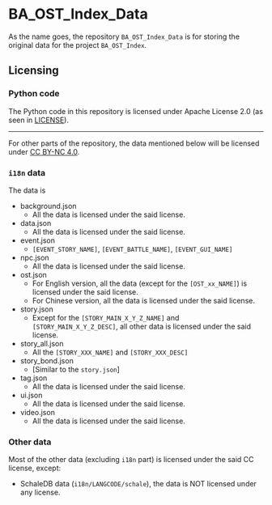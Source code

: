 # BA_OST_Index_Data
As the name goes, the repository `BA_OST_Index_Data` is for storing the original data for the project `BA_OST_Index`.

## Licensing
### Python code
The Python code in this repository is licensed under Apache License 2.0 (as seen in [LICENSE](/LICENSE)).

----

For other parts of the repository, the data mentioned below will be licensed under [CC BY-NC 4.0](https://creativecommons.org/licenses/by-nc/4.0/).

### `i18n` data
The data is 

- background.json
  - All the data is licensed under the said license.
- data.json
  - All the data is licensed under the said license.
- event.json
  - `[EVENT_STORY_NAME]`, `[EVENT_BATTLE_NAME]`, `[EVENT_GUI_NAME]`
- npc.json
  - All the data is licensed under the said license.
- ost.json
  - For English version, all the data (except for the `[OST_xx_NAME]`) is licensed under the said license.
  - For Chinese version, all the data is licensed under the said license.
- story.json
  - Except for the `[STORY_MAIN_X_Y_Z_NAME]` and `[STORY_MAIN_X_Y_Z_DESC]`, all other data is licensed under the said license.
- story_all.json
  - All the `[STORY_XXX_NAME]` and `[STORY_XXX_DESC]`
- story_bond.json
  - [Similar to the `story.json`]
- tag.json
  - All the data is licensed under the said license.
- ui.json
  - All the data is licensed under the said license.
- video.json
  - All the data is licensed under the said license.

### Other data
Most of the other data (excluding `i18n` part) is licensed under the said CC license, except:

- SchaleDB data (`i18n/LANGCODE/schale`), the data is NOT licensed under any license.

